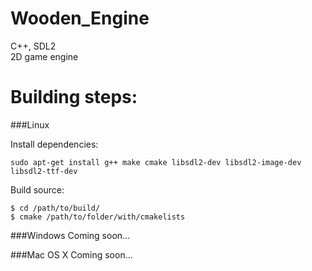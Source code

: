 Wooden_Engine
=============
C++, SDL2
<br>2D game engine

Building steps:
=============

###Linux

Install dependencies:
```
sudo apt-get install g++ make cmake libsdl2-dev libsdl2-image-dev libsdl2-ttf-dev 
```
Build source:
```
$ cd /path/to/build/
$ cmake /path/to/folder/with/cmakelists
```

###Windows
Coming soon...

###Mac OS X
Coming soon...